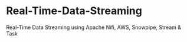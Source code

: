 # Real-Time-Data-Streaming
Real-Time Data Streaming using Apache Nifi, AWS, Snowpipe, Stream &amp; Task
